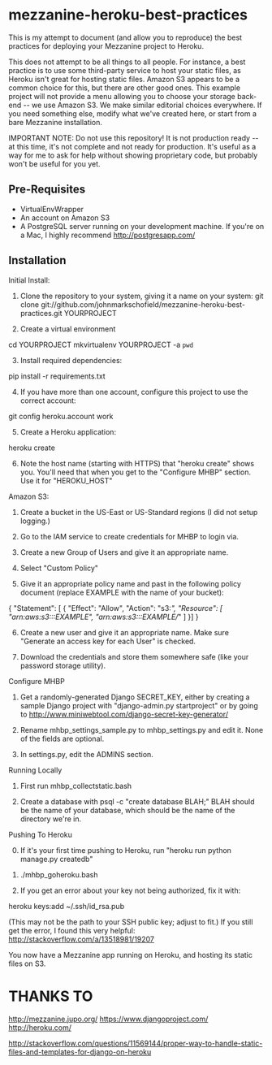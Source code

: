 mezzanine-heroku-best-practices
===============================

This is my attempt to document (and allow you to reproduce) the best practices for deploying your Mezzanine project to Heroku.

This does not attempt to be all things to all people. For instance, a best practice is to use some third-party service to host your static files, as Heroku isn't great for hosting static files. Amazon S3 appears to be a common choice for this, but there are other good ones. This example project will not provide a menu allowing you to choose your storage back-end -- we use Amazon S3. We make similar editorial choices everywhere. If you need something else, modify what we've created here, or start from a bare Mezzanine installation.



IMPORTANT NOTE:
Do not use this repository! It is not production ready -- at this time, it's not complete and not ready for production. It's useful as a way for me to ask for help without showing proprietary code, but probably won't be useful for you yet.


Pre-Requisites
--------------
* VirtualEnvWrapper
* An account on Amazon S3
* A PostgreSQL server running on your development machine. If you're on a Mac, I highly recommend http://postgresapp.com/



Installation
------------

Initial Install:

1. Clone the repository to your system, giving it a name on your system:
  git clone git://github.com/johnmarkschofield/mezzanine-heroku-best-practices.git YOURPROJECT

2. Create a virtual environment

  cd YOURPROJECT
  mkvirtualenv YOURPROJECT -a `pwd`

3. Install required dependencies:

  pip install -r requirements.txt

4. If you have more than one account, configure this project to use the correct account:

  git config heroku.account work

5. Create a Heroku application:

  heroku create

6. Note the host name (starting with HTTPS) that "heroku create" shows you. You'll need that when you get to the "Configure MHBP" section. Use it for "HEROKU_HOST"


Amazon S3:

1. Create a bucket in the US-East or US-Standard regions (I did not setup logging.)

2. Go to the IAM service to create credentials for MHBP to login via.

3. Create a new Group of Users and give it an appropriate name.

4. Select "Custom Policy"

5. Give it an appropriate policy name and past in the following policy document (replace EXAMPLE with the name of your bucket):

  {
    "Statement": [ {
        "Effect": "Allow",
        "Action": "s3:*",
        "Resource": [
          "arn:aws:s3:::EXAMPLE",
          "arn:aws:s3:::EXAMPLE/*"
        ]
      }]
  }

6. Create a new user and give it an appropriate name. Make sure "Generate an access key for each User" is checked.

7. Download the credentials and store them somewhere safe (like your password storage utility).



Configure MHBP

1. Get a randomly-generated Django SECRET_KEY, either by creating a sample Django project with "django-admin.py startproject" or by going to http://www.miniwebtool.com/django-secret-key-generator/

2. Rename mhbp_settings_sample.py to mhbp_settings.py and edit it. None of the fields are optional.

3. In settings.py, edit the ADMINS section.


Running Locally

1. First run mhbp_collectstatic.bash

2. Create a database with psql -c "create database BLAH;"
BLAH should be the name of your database, which should be the name of the directory we're in.




Pushing To Heroku

0. If it's your first time pushing to Heroku, run "heroku run python manage.py createdb"

1. ./mhbp_goheroku.bash

2. If you get an error about your key not being authorized, fix it with:

  heroku keys:add ~/.ssh/id_rsa.pub

(This may not be the path to your SSH public key; adjust to fit.) If you still get the error, I found this very helpful: http://stackoverflow.com/a/13518981/19207

You now have a Mezzanine app running on Heroku, and hosting its static files on S3.




THANKS TO
=========
http://mezzanine.jupo.org/
https://www.djangoproject.com/
http://heroku.com/

http://stackoverflow.com/questions/11569144/proper-way-to-handle-static-files-and-templates-for-django-on-heroku

